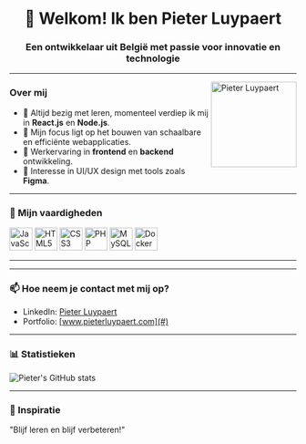 <h1 align="center">👋 Welkom! Ik ben Pieter Luypaert</h1>
<h3 align="center">Een ontwikkelaar uit België met passie voor innovatie en technologie</h3>

---

<img align="right" height="150" src="https://media.licdn.com/dms/image/v2/D4E03AQGy0LIUFZq5Bw/profile-displayphoto-shrink_800_800/B4EZXIfZjaHMAc-/0/1742825429707?e=1748476800&v=beta&t=s9S_mkQCcSFp0" alt="Pieter Luypaert">

### Over mij
- 🌱 Altijd bezig met leren, momenteel verdiep ik mij in **React.js** en **Node.js**.
- 🎯 Mijn focus ligt op het bouwen van schaalbare en efficiënte webapplicaties.
- 💼 Werkervaring in **frontend** en **backend** ontwikkeling.
- 🎨 Interesse in UI/UX design met tools zoals **Figma**.

---

### 🚀 Mijn vaardigheden
<div align="left">
  <img src="https://cdn.jsdelivr.net/gh/devicons/devicon/icons/javascript/javascript-original.svg" height="40" alt="JavaScript logo" />
  <img src="https://cdn.jsdelivr.net/gh/devicons/devicon/icons/html5/html5-original.svg" height="40" alt="HTML5 logo" />
  <img src="https://cdn.jsdelivr.net/gh/devicons/devicon/icons/css3/css3-original.svg" height="40" alt="CSS3 logo" />
  <img src="https://cdn.jsdelivr.net/gh/devicons/devicon/icons/php/php-original.svg" height="40" alt="PHP logo" />
  <img src="https://cdn.jsdelivr.net/gh/devicons/devicon/icons/mysql/mysql-original.svg" height="40" alt="MySQL logo" />
  <img src="https://cdn.jsdelivr.net/gh/devicons/devicon/icons/docker/docker-original.svg" height="40" alt="Docker logo" />
</div>

---

---

### 📫 Hoe neem je contact met mij op?
- LinkedIn: [Pieter Luypaert](https://www.linkedin.com/in/pieter-luypaert-85aba3357/)
- Portfolio: [www.pieterluypaert.com](#)

---

### 📊 Statistieken
![Pieter's GitHub stats](https://github-readme-stats.vercel.app/api?username=PieterLuypaert&show_icons=true&theme=radical)

---

### 🎯 Inspiratie
"Blijf leren en blijf verbeteren!"
